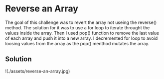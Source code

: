 # Reverse an Array
The goal of this challenge was to revert the array not useing the reverse() method. The solution for it was to use a for loop to iterate throught the values inside the array. Then I used pop() function to remove the last value of each array and push it into a new array. I decremented for loop to avoid loosing values from the array as the pop() menthod mutates the array.

## Solution
!(./assets/reverse-an-array.jpg)